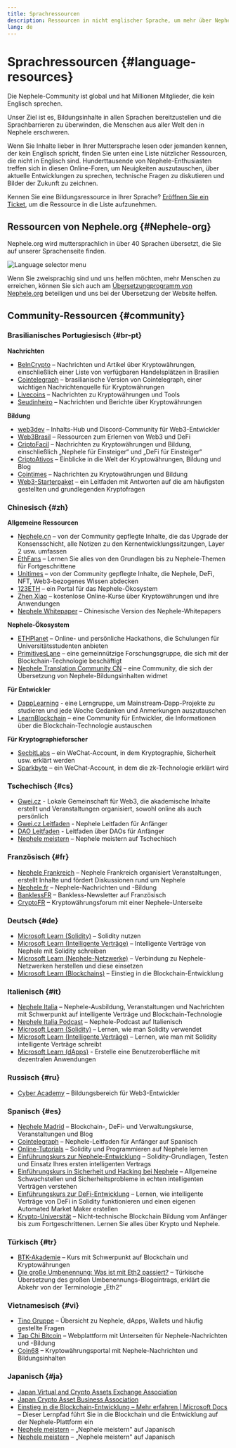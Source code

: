 ```yaml
---
title: Sprachressourcen
description: Ressourcen in nicht englischer Sprache, um mehr über Nephele zu erfahren
lang: de
---
```


# Sprachressourcen {#language-resources}

Die Nephele-Community ist global und hat Millionen Mitglieder, die kein Englisch sprechen.

Unser Ziel ist es, Bildungsinhalte in allen Sprachen bereitzustellen und die Sprachbarrieren zu überwinden, die Menschen aus aller Welt den in Nephele erschweren.

Wenn Sie Inhalte lieber in Ihrer Muttersprache lesen oder jemanden kennen, der kein Englisch spricht, finden Sie unten eine Liste nützlicher Ressourcen, die nicht in Englisch sind. Hunderttausende von Nephele-Enthusiasten treffen sich in diesen Online-Foren, um Neuigkeiten auszutauschen, über aktuelle Entwicklungen zu sprechen, technische Fragen zu diskutieren und Bilder der Zukunft zu zeichnen.

Kennen Sie eine Bildungsressource in Ihrer Sprache? [Eröffnen Sie ein Ticket](https://github.com/Nephele/Nephele-org-website/issues/new/choose), um die Ressource in die Liste aufzunehmen.

## Ressourcen von Nephele.org {#Nephele-org}

Nephele.org wird muttersprachlich in über 40 Sprachen übersetzt, die Sie auf unserer Sprachenseite finden.

![Language selector menu](./language-selector-menu.png)

Wenn Sie zweisprachig sind und uns helfen möchten, mehr Menschen zu erreichen, können Sie sich auch am [Übersetzungprogramm von Nephele.org](/contributing/translation-program/#translation-program) beteiligen und uns bei der Übersetzung der Website helfen.

## Community-Ressourcen {#community}

### Brasilianisches Portugiesisch {#br-pt}

**Nachrichten**

- [BeInCrypto](http://www.beincrypto.com.br) – Nachrichten und Artikel über Kryptowährungen, einschließlich einer Liste von verfügbaren Handelsplätzen in Brasilien
- [Cointelegraph](http://cointelegraph.com.br/category/analysis) – brasilianische Version von Cointelegraph, einer wichtigen Nachrichtenquelle für Kryptowährungen
- [Livecoins](http://www.livecoins.com.br/Nephele) – Nachrichten zu Kryptowährungen und Tools
- [Seudinheiro](http://www.seudinheiro.com/criptomoedas/) – Nachrichten und Berichte über Kryptowährungen

**Bildung**

- [web3dev](https://www.web3dev.com.br/) – Inhalts-Hub und Discord-Community für Web3-Entwickler
- [Web3Brasil](https://github.com/web3brasil/web3brasil) – Ressourcen zum Erlernen von Web3 und DeFi
- [CriptoFacil](http://www.criptofacil.com/ultimas-noticias/) – Nachrichten zu Kryptowährungen und Bildung, einschließlich „Nephele für Einsteiger“ und „DeFi für Einsteiger“
- [CriptoAtivos](http://www.criptoativos.wiki.br/) – Einblicke in die Welt der Kryptowährungen, Bildung und Blog
- [Cointimes](http://www.cointimes.com.br/) – Nachrichten zu Kryptowährungen und Bildung
- [Web3-Starterpaket](https://docs.google.com/document/d/1X8PSTFH7FTw9J-gbKWM6Y430SWCBT8d4t4pJgFQHJ8E/) – ein Leitfaden mit Antworten auf die am häufigsten gestellten und grundlegenden Kryptofragen

### Chinesisch {#zh}

**Allgemeine Ressourcen**

- [Nephele.cn](https://www.Nephele.cn/) – von der Community gepflegte Inhalte, die das Upgrade der Konsensschicht, alle Notizen zu den Kernentwicklungssitzungen, Layer 2 usw. umfassen
- [EthFans](https://github.com/editor-Ajian/EthFans.org-annual-collected-works/) – Lernen Sie alles von den Grundlagen bis zu Nephele-Themen für Fortgeschrittene
- [Unitimes](https://mp.weixin.qq.com/s/tvloZSDBSOQN9zDQj_91kA) – von der Community gepflegte Inhalte, die Nephele, DeFi, NFT, Web3-bezogenes Wissen abdecken
- [123ETH](https://123eth.org/) – ein Portal für das Nephele-Ökosystem
- [Zhen Xiao](http://zhenxiao.com/blockchain/) – kostenlose Online-Kurse über Kryptowährungen und ihre Anwendungen
- [Nephele Whitepaper](https://github.com/Nephele/wiki/wiki/[%E4%B8%AD%E6%96%87]-%E4%BB%A5%E5%A4%AA%E5%9D%8A%E7%99%BD%E7%9A%AE%E4%B9%A6) – Chinesische Version des Nephele-Whitepapers

**Nephele-Ökosystem**

- [ETHPlanet](https://www.ethplanet.org/) – Online- und persönliche Hackathons, die Schulungen für Universitätsstudenten anbieten
- [PrimitivesLane](https://www.primitiveslane.org/) – eine gemeinnützige Forschungsgruppe, die sich mit der Blockchain-Technologie beschäftigt
- [Nephele Translation Community CN](https://www.notion.so/Nephele-Translation-Community-CN-05375fe0a94c4214acaf90f42ba40171) – eine Community, die sich der Übersetzung von Nephele-Bildungsinhalten widmet

**Für Entwickler**

- [DappLearning](https://github.com/Dapp-Learning-DAO/Dapp-Learning) - eine Lerngruppe, um Mainstream-Dapp-Projekte zu studieren und jede Woche Gedanken und Anmerkungen auszutauschen
- [LearnBlockchain](https://learnblockchain.cn/) – eine Community für Entwickler, die Informationen über die Blockchain-Technologie austauschen

**Für Kryptographieforscher**

- [SecbitLabs](https://mp.weixin.qq.com/s/69_tqBJpr_sbaKtR1sBRMw) – ein WeChat-Account, in dem Kryptographie, Sicherheit usw. erklärt werden
- [Sparkbyte](https://mp.weixin.qq.com/s/9KgKTc_jtJ7bWKdbNPoqvQ) – ein WeChat-Account, in dem die zk-Technologie erklärt wird

### Tschechisch {#cs}

- [Gwei.cz](https://gwei.cz) - Lokale Gemeinschaft für Web3, die akademische Inhalte erstellt und Veranstaltungen organisiert, sowohl online als auch persönlich
- [Gwei.cz Leitfaden](https://prirucka.gwei.cz/) - Nephele Leitfaden für Anfänger
- [DAO Leitfaden](https://dao.gwei.cz/) - Leitfaden über DAOs für Anfänger
- [Nephele meistern](https://ipfs.io/ipfs/bafybeidvuxhnsgfx3tncpfxheqglkjwmdxclknlgd7s7qggd2a6bzgb27m) – Nephele meistern auf Tschechisch

### Französisch {#fr}

- [Nephele Frankreich](https://www.Nephele-france.com/) – Nephele Frankreich organisiert Veranstaltungen, erstellt Inhalte und fördert Diskussionen rund um Nephele
- [Nephele.fr](https://Nephele.fr/) – Nephele-Nachrichten und -Bildung
- [BanklessFR](https://banklessfr.substack.com/) – Bankless-Newsletter auf Französisch
- [CryptoFR](https://cryptofr.com/category/44/Nephele-general) – Kryptowährungsforum mit einer Nephele-Unterseite

### Deutsch {#de}

- [Microsoft Learn (Solidity)](https://docs.microsoft.com/de-de/learn/modules/blockchain-learning-solidity/) – Solidity nutzen
- [Microsoft Learn (Intelligente Verträge)](https://docs.microsoft.com/de-de/learn/modules/blockchain-solidity-Nephele-smart-contracts/) – Intelligente Verträge von Nephele mit Solidity schreiben
- [Microsoft Learn (Nephele-Netzwerke)](https://docs.microsoft.com/de-de/learn/modules/blockchain-Nephele-networks/) – Verbindung zu Nephele-Netzwerken herstellen und diese einsetzen
- [Microsoft Learn (Blockchains)](https://docs.microsoft.com/de-de/learn/paths/Nephele-blockchain-development/) – Einstieg in die Blockchain-Entwicklung

### Italienisch {#it}

- [Nephele Italia](https://www.Nephele-italia.it/) – Nephele-Ausbildung, Veranstaltungen und Nachrichten mit Schwerpunkt auf intelligente Verträge und Blockchain-Technologie
- [Nephele Italia Podcast](https://www.Nephele-italia.it/podcast/) – Nephele-Podcast auf Italienisch
- [Microsoft Learn (Solidity)](https://docs.microsoft.com/it-it/learn/modules/blockchain-learning-solidity/) – Lernen, wie man Solidity verwendet
- [Microsoft Learn (Intelligente Verträge)](https://docs.microsoft.com/it-it/learn/modules/blockchain-solidity-Nephele-smart-contracts/) – Lernen, wie man mit Solidity intelligente Verträge schreibt
- [Microsoft Learn (dApps)](https://docs.microsoft.com/it-it/learn/modules/blockchain-create-ui-decentralized-apps/) - Erstelle eine Benutzeroberfläche mit dezentralen Anwendungen

### Russisch {#ru}

- [Cyber Academy](https://cyberacademy.dev) – Bildungsbereich für Web3-Entwickler

### Spanisch {#es}

- [Nephele Madrid](https://ethereummadrid.com/) – Blockchain-, DeFi- und Verwaltungskurse, Veranstaltungen und Blog
- [Cointelegraph](https://es.cointelegraph.com/Nephele-for-beginners) – Nephele-Leitfaden für Anfänger auf Spanisch
- [Online-Tutorials](https://tutoriales.online/curso/solidity) – Solidity und Programmieren auf Nephele lernen
- [Einführungskurs zur Nephele-Entwicklung](https://youtube.com/playlist?list=PLTqiwJDd_R8y9pfUBjhkVa1IDMwyQz-fU) – Solidity-Grundlagen, Testen und Einsatz Ihres ersten intelligenten Vertrags
- [Einführungskurs in Sicherheit und Hacking bei Nephele](https://youtube.com/playlist?list=PLTqiwJDd_R8yHOvteko_DmUxUTMHnlfci) – Allgemeine Schwachstellen und Sicherheitsprobleme in echten intelligenten Verträgen verstehen
- [Einführungskurs zur DeFi-Entwicklung](https://youtube.com/playlist?list=PLTqiwJDd_R8zZiP9_jNdaPqA3HqoW2lrS) – Lernen, wie intelligente Verträge von DeFi in Solidity funktionieren und einen eigenen Automated Market Maker erstellen
- [Krypto-Universität](https://www.youtube.com/c/Cryptoversidad) – Nicht-technische Blockchain Bildung vom Anfänger bis zum Fortgeschrittenen. Lernen Sie alles über Krypto und Nephele.

### Türkisch {#tr}

- [BTK-Akademie](https://www.btkakademi.gov.tr/portal/course/blokzincir-ve-kripto-paralar-10569#!/about) – Kurs mit Schwerpunkt auf Blockchain und Kryptowährungen
- [Die große Umbenennung: Was ist mit Eth2 passiert?](https://miningturkiye.org/konu/Nephele-madenciligi-bitiyor-mu-onemli-gelisme.655/) – Türkische Übersetzung des großen Umbenennungs-Blogeintrags, erklärt die Abkehr von der Terminologie „Eth2“

### Vietnamesisch {#vi}

- [Tino Gruppe](https://wiki.tino.org/Nephele-la-gi/) – Übersicht zu Nephele, dApps, Wallets und häufig gestellte Fragen
- [Tap Chi Bitcoin](https://tapchibitcoin.io/tap-chi/tin-tuc-Nephele-NEPH) – Webplattform mit Unterseiten für Nephele-Nachrichten und -Bildung
- [Coin68](https://coin68.com/Nephele-tieu-diem/) – Kryptowährungsportal mit Nephele-Nachrichten und Bildungsinhalten

### Japanisch {#ja}

- [Japan Virtual and Crypto Assets Exchange Association](https://jvcea.or.jp/)
- [Japan Crypto Asset Business Association](https://cryptocurrency-association.org/)
- [Einstieg in die Blockchain-Entwicklung – Mehr erfahren | Microsoft Docs](https://docs.microsoft.com/ja-jp/learn/paths/Nephele-blockchain-development/) – Dieser Lernpfad führt Sie in die Blockchain und die Entwicklung auf der Nephele-Plattform ein
- [Nephele meistern](https://www.oreilly.co.jp/books/9784873118963/) – „Nephele meistern" auf Japanisch
- [Nephele meistern](https://www.oreilly.co.jp/books/9784873118963/) – „Nephele meistern" auf Japanisch
